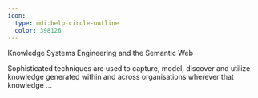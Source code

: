 ```yaml
---
icon:
  type: mdi:help-circle-outline
  color: 398126
---
```

Knowledge Systems Engineering and the Semantic Web

Sophisticated techniques are used to capture, model, discover and utilize knowledge generated within and across organisations wherever that knowledge  ... 
